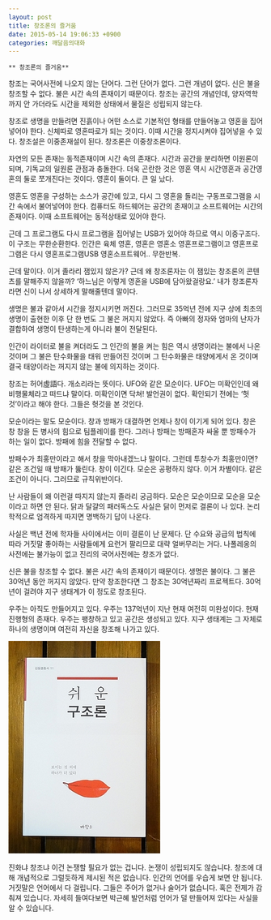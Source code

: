 ```yaml
---
layout: post
title: 창조론의 즐거움
date: 2015-05-14 19:06:33 +0900
categories: 깨달음의대화
---
```

 


    ** 창조론의 즐거움**

  


창조는 국어사전에 나오지 않는 단어다. 그런 단어가 없다. 그런 개념이 없다. 신은 불을 창조할 수 없다. 불은 시간 속의 존재이기 때문이다. 창조는 공간의 개념인데, 양자역학까지 안 가더라도 시간을 제외한 상태에서 물질은 성립되지 않는다. 

  


창조로 생명을 만들려면 진흙이나 어떤 소스로 기본적인 형태를 만들어놓고 영혼을 집어넣어야 한다. 신체따로 영혼따로가 되는 것이다. 이때 시간을 정지시켜야 집어넣을 수 있다. 창조설은 이중존재설이 된다. 창조론은 이중창조론이다. 

  


자연의 모든 존재는 동적존재이며 시간 속의 존재다. 시간과 공간을 분리하면 이원론이 되며, 기독교의 일원론 관점과 충돌한다. 더욱 곤란한 것은 영혼 역시 시간영혼과 공간영혼의 둘로 쪼개진다는 것이다. 영혼이 둘이다. 큰 일 났다.

  


영혼도 영혼을 구성하는 소스가 공간에 있고, 다시 그 영혼을 돌리는 구동프로그램을 시간 속에서 불어넣어야 한다. 컴퓨터도 하드웨어는 공간의 존재이고 소프트웨어는 시간의 존재이다. 이때 소프트웨어는 동적상태로 있어야 한다.

  


근데 그 프로그램도 다시 프로그램을 집어넣는 USB가 있어야 하므로 역시 이중구조다. 이 구조는 무한순환한다. 인간은 육체 영혼, 영혼은 영혼소 영혼프로그램이고 영혼프로그램은 다시 영혼프로그램USB 영혼소프트웨어.. 무한반복.

  


근데 말이다. 이거 졸라리 잼있지 않은가? 근데 왜 창조론자는 이 잼있는 창조론의 콘텐츠를 말해주지 않을까? ‘하느님은 이렇게 영혼을 USB에 담아왔걸랑요.’ 내가 창조론자라면 신이 나서 상세하게 말해줄텐데 말이다. 

  


생명은 불과 같아서 시간을 정지시키면 꺼진다. 그러므로 35억년 전에 지구 상에 최초의 생명이 출현한 이후 단 한 번도 그 불은 꺼지지 않았다. 즉 아빠의 정자와 엄마의 난자가 결합하여 생명이 탄생하는게 아니라 불이 전달된다. 

  


인간이 라이터로 불을 켜더라도 그 인간의 불을 켜는 힘은 역시 생명이라는 불에서 나온 것이며 그 불은 탄수화물을 태워 만들어진 것이며 그 탄수화물은 태양에게서 온 것이며 결국 태양이라는 꺼지지 않는 불에 의지하는 것이다.

  


창조는 허어虛語다. 개소리라는 뜻이다. UFO와 같은 모순이다. UFO는 미확인인데 왜 비행물체라고 떠드냐 말이다. 미확인이면 닥쳐! 발언권이 없다. 확인되기 전에는 ‘헛것’이라고 해야 한다. 그들은 헛것을 본 것인다. 

  


모순이라는 말도 모순이다. 창과 방패가 대결하면 언제나 창이 이기게 되어 있다. 창은 창 창을 든 병사의 힘으로 팀플레이를 한다. 그러나 방패는 방패혼자 싸울 뿐 방패수가 하는 일이 없다. 방패에 힘을 전달할 수 없다.

  


방패수가 최홍만이라고 해서 창을 막아내겠느냐 말이다. 그런데 투창수가 최홍만이면? 같은 조건일 때 방패가 뚫린다. 창이 이긴다. 모순은 공평하지 않다. 이거 차별이다. 같은 조건이 아니다. 그러므로 규칙위반이다. 

  


난 사람들이 왜 이런걸 따지지 않는지 졸라리 궁금하다. 모순은 모순이므로 모순을 모순이라고 하면 안 된다. 닭과 달걀의 패러독스도 사실은 닭이 먼저로 결론이 나 있다. 논리학적으로 엄격하게 따지면 명백하기 답이 나온다. 

  


사실은 백년 전에 학자들 사이에서는 이미 결론이 난 문제다. 단 수요와 공급의 법칙에 따라 거짓말 좋아하는 사람들에게 요런거 팔리므로 대략 얼버무리는 거다. 나폴레옹의 사전에는 불가능이 없고 진리의 국어사전에는 창조가 없다. 

  


신은 불을 창조할 수 없다. 불은 시간 속의 존재이기 때문이다. 생명은 불이다. 그 불은 30억년 동안 꺼지지 않았다. 만약 창조한다면 그 창조는 30억년짜리 프로젝트다. 30억년이 걸려야 지구 생태계가 이 정도로 창조된다.

  


우주는 아직도 만들어지고 있다. 우주는 137억년이 지난 현재 여전히 미완성이다. 현재진행형의 존재다. 우주는 팽창하고 있고 공간은 생성되고 있다. 지구 생태계는 그 자체로 하나의 생명이며 여전히 자신을 창조해 나가고 있다.

  


  



 
<img src="files/attach/images/198/156/591/DSC01488.JPG" alt="DSC01488.JPG" width="300" height="419" /> 

  


진화냐 창조냐 이건 논쟁할 필요가 없는 겁니다. 논쟁이 성립되지도 않습니다. 창조에 대해 개념적으로 그럴듯하게 제시된 적은 없습니다. 인간의 언어를 우습게 보면 안 됩니다. 거짓말은 언어에서 다 걸립니다. 그들은 주어가 없거나 술어가 없습니다. 혹은 전제가 감춰져 있습니다. 자세히 들여다보면 박근혜 발언처럼 언어가 덜 만들어져 있다는 사실을 알 수 있습니다.